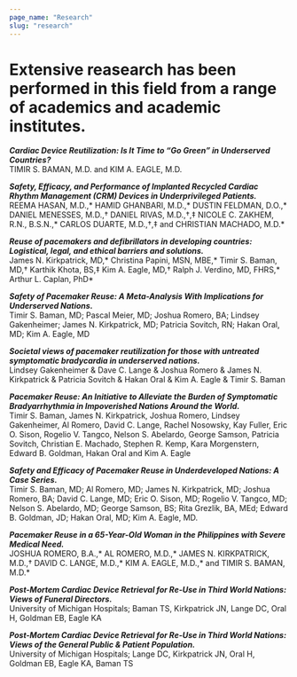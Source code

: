 ```yaml
---
page_name: "Research"
slug: "research"
---
```


# Extensive reasearch has been performed in this field from a range of academics and academic institutes.

**_Cardiac Device Reutilization: Is It Time to “Go Green” in Underserved Countries?_**
<br> TIMIR S. BAMAN, M.D. and KIM A. EAGLE, M.D.


**_Safety, Efficacy, and Performance of Implanted Recycled Cardiac Rhythm Management (CRM) Devices in Underprivileged Patients._**
<br >REEMA HASAN, M.D.,* HAMID GHANBARI, M.D.,* DUSTIN FELDMAN, D.O.,* DANIEL MENESSES, M.D.,† DANIEL RIVAS, M.D.,†,‡ NICOLE C. ZAKHEM, R.N., B.S.N.,* CARLOS DUARTE, M.D.,†,‡ and CHRISTIAN MACHADO, M.D.*​​


**_Reuse of pacemakers and defibrillators in developing countries: Logistical, legal, and ethical barriers and solutions._**
<br> James N. Kirkpatrick, MD,* Christina Papini, MSN, MBE,* Timir S. Baman, MD,† Karthik Khota, BS,‡ Kim A. Eagle, MD,† Ralph J. Verdino, MD, FHRS,* Arthur L. Caplan, PhD*​​

**_Safety of Pacemaker Reuse: A Meta-Analysis With Implications for Underserved Nations._**
<br> Timir S. Baman, MD; Pascal Meier, MD; Joshua Romero, BA; Lindsey Gakenheimer; James N. Kirkpatrick, MD; Patricia Sovitch, RN; Hakan Oral, MD; Kim A. Eagle, MD​​

**_Societal views of pacemaker reutilization for those with untreated symptomatic bradycardia in underserved nations._**
​<br> Lindsey Gakenheimer & Dave C. Lange & Joshua Romero & James N. Kirkpatrick & Patricia Sovitch & Hakan Oral & Kim A. Eagle & Timir S. Baman​​

**_Pacemaker Reuse: An Initiative to Alleviate the Burden of Symptomatic Bradyarrhythmia in Impoverished Nations Around the World._**
<br> ​Timir S. Baman, James N. Kirkpatrick, Joshua Romero, Lindsey Gakenheimer, Al Romero, David C. Lange, Rachel Nosowsky, Kay Fuller, Eric O. Sison, Rogelio V. Tangco, Nelson S. Abelardo, George Samson, Patricia Sovitch, Christian E. Machado, Stephen R. Kemp, Kara Morgenstern, Edward B. Goldman, Hakan Oral and Kim A. Eagle​​


**_Safety and Efficacy of Pacemaker Reuse in Underdeveloped Nations: A Case Series._**
<br> Timir S. Baman, MD; Al Romero, MD; James N. Kirkpatrick, MD; Joshua Romero, BA; David C. Lange, MD; Eric O. Sison, MD; Rogelio V. Tangco, MD; Nelson S. Abelardo, MD; George Samson, BS; Rita Grezlik, BA, MEd; Edward B. Goldman, JD; Hakan Oral, MD; Kim A. Eagle, MD.


**_Pacemaker Reuse in a 65-Year-Old Woman in the Philippines with Severe Medical Need._**
<br> JOSHUA ROMERO, B.A.,* AL ROMERO, M.D.,* JAMES N. KIRKPATRICK, M.D.,† DAVID C. LANGE, M.D.,* KIM A. EAGLE, M.D.,* and TIMIR S. BAMAN, M.D.*​


**_Post-Mortem Cardiac Device Retrieval for Re-Use in Third World Nations: Views of Funeral Directors._**
<br> University of Michigan Hospitals; Baman TS, Kirkpatrick JN, Lange DC, Oral H, Goldman EB, Eagle KA​


**_Post-Mortem Cardiac Device Retrieval for Re-Use in Third World Nations: Views of the General Public & Patient Population._**
<br> University of Michigan Hospitals; Lange DC, Kirkpatrick JN, Oral H, Goldman EB, Eagle KA, Baman TS